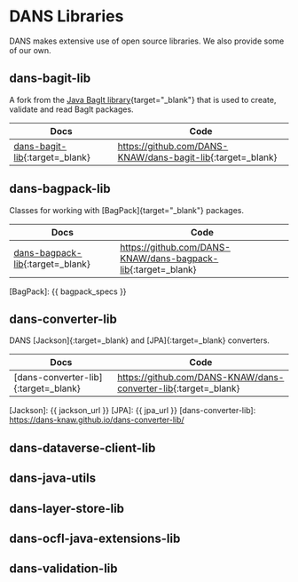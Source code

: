 DANS Libraries
==============

DANS makes extensive use of open source libraries. We also provide some of our own.

## dans-bagit-lib

A fork from the [Java BagIt library]{target="_blank"} that is used to create, validate and read BagIt packages.

| Docs                             | Code                                                          | 
|----------------------------------|---------------------------------------------------------------|
| [dans-bagit-lib]{:target=_blank} | <https://github.com/DANS-KNAW/dans-bagit-lib>{:target=_blank} |

[Java BagIt library]: https://github.com/LibraryOfCongress/bagit-java

[dans-bagit-lib]: https://dans-knaw.github.io/dans-bagit-lib/

## dans-bagpack-lib

Classes for working with [BagPack]{target="_blank"} packages.

| Docs                               | Code                                                            |
|------------------------------------|-----------------------------------------------------------------|
| [dans-bagpack-lib]{:target=_blank} | <https://github.com/DANS-KNAW/dans-bagpack-lib>{:target=_blank} |

[dans-bagpack-lib]: https://dans-knaw.github.io/dans-bagpack-lib/

[BagPack]: {{ bagpack_specs }}

## dans-converter-lib

DANS [Jackson]{:target=_blank} and [JPA]{:target=_blank} converters.

| Docs                                 | Code                                                              |
|--------------------------------------|-------------------------------------------------------------------|
| [dans-converter-lib]{:target=_blank} | <https://github.com/DANS-KNAW/dans-converter-lib>{:target=_blank} |

[Jackson]: {{ jackson_url }}
[JPA]: {{ jpa_url }}
[dans-converter-lib]: https://dans-knaw.github.io/dans-converter-lib/

## dans-dataverse-client-lib

## dans-java-utils

## dans-layer-store-lib

## dans-ocfl-java-extensions-lib

## dans-validation-lib
